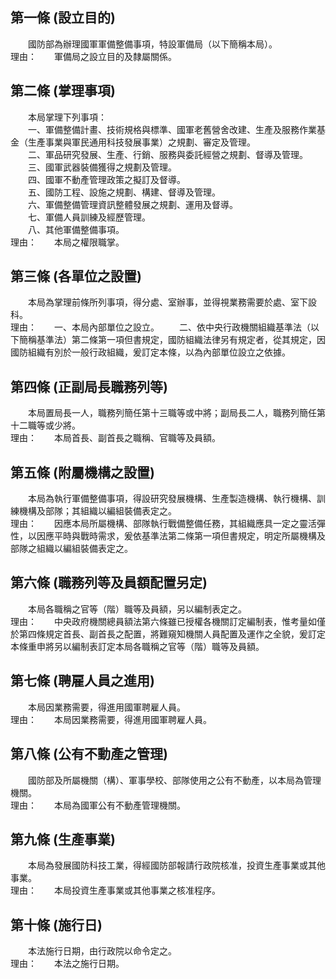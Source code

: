 第一條 (設立目的)
-----------------
　　國防部為辦理國軍軍備整備事項，特設軍備局（以下簡稱本局）。  
理由：　　軍備局之設立目的及隸屬關係。

第二條 (掌理事項)
-----------------
　　本局掌理下列事項：  
　　一、軍備整備計畫、技術規格與標準、國軍老舊營舍改建、生產及服務作業基金（生產事業與軍民通用科技發展事業）之規劃、審定及管理。  
　　二、軍品研究發展、生產、行銷、服務與委託經營之規劃、督導及管理。  
　　三、國軍武器裝備獲得之規劃及管理。  
　　四、國軍不動產管理政策之擬訂及督導。  
　　五、國防工程、設施之規劃、構建、督導及管理。  
　　六、軍備整備管理資訊整體發展之規劃、運用及督導。  
　　七、軍備人員訓練及經歷管理。  
　　八、其他軍備整備事項。  
理由：　　本局之權限職掌。

第三條 (各單位之設置)
---------------------
　　本局為掌理前條所列事項，得分處、室辦事，並得視業務需要於處、室下設科。  
理由：　　一、本局內部單位之設立。
　　二、依中央行政機關組織基準法（以下簡稱基準法）第二條第一項但書規定，國防組織法律另有規定者，從其規定，因國防組織有別於一般行政組織，爰訂定本條，以為內部單位設立之依據。

第四條 (正副局長職務列等)
-------------------------
　　本局置局長一人，職務列簡任第十三職等或中將；副局長二人，職務列簡任第十二職等或少將。  
理由：　　本局首長、副首長之職稱、官職等及員額。

第五條 (附屬機構之設置)
-----------------------
　　本局為執行軍備整備事項，得設研究發展機構、生產製造機構、執行機構、訓練機構及部隊；其組織以編組裝備表定之。  
理由：　　因應本局所屬機構、部隊執行戰備整備任務，其組織應具一定之靈活彈性，以因應平時與戰時需求，爰依基準法第二條第一項但書規定，明定所屬機構及部隊之組織以編組裝備表定之。

第六條 (職務列等及員額配置另定)
-------------------------------
　　本局各職稱之官等（階）職等及員額，另以編制表定之。  
理由：　　中央政府機關總員額法第六條雖已授權各機關訂定編制表，惟考量如僅於第四條規定首長、副首長之配置，將難窺知機關人員配置及運作之全貌，爰訂定本條重申將另以編制表訂定本局各職稱之官等（階）職等及員額。

第七條 (聘雇人員之進用)
-----------------------
　　本局因業務需要，得進用國軍聘雇人員。  
理由：　　本局因業務需要，得進用國軍聘雇人員。

第八條 (公有不動產之管理)
-------------------------
　　國防部及所屬機關（構）、軍事學校、部隊使用之公有不動產，以本局為管理機關。  
理由：　　本局為國軍公有不動產管理機關。

第九條 (生產事業)
-----------------
　　本局為發展國防科技工業，得經國防部報請行政院核准，投資生產事業或其他事業。  
理由：　　本局投資生產事業或其他事業之核准程序。

第十條 (施行日)
---------------
　　本法施行日期，由行政院以命令定之。  
理由：　　本法之施行日期。